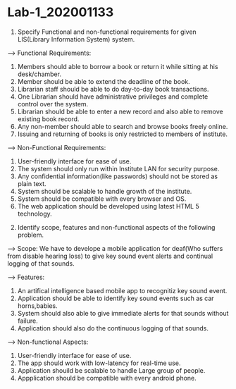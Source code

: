 # Lab-1_202001133

1. Specify Functional and non-functional requirements for given LIS(Library Information System) system.

--> Functional Requirements:

1) Members should able to borrow a book or return it while sitting at his desk/chamber.
2) Member should be able to extend the deadline of the book.
3) Librarian staff should be able to do day-to-day book transactions.
4) One Librarian should have administrative privileges and complete control over the system.
5) Librarian should be able to enter a new record and also able to remove existing book record.
6) Any non-member should able to search and browse books freely online.
7) Issuing and returning of books is only restricted to members of institute.


--> Non-Functional Requirements:

1) User-friendly interface for ease of use.
2) The system should only run within Institute LAN for security purpose.
3) Any confidential information(like passwords) should not be stored as plain text.
4) System should be scalable to handle growth of the institute.
5) System should be compatible with every browser and OS.
6) The web application should be developed using latest HTML 5 technology.

2. Identify scope, features and non-functional aspects of the following problem.

--> Scope:
        We have to develope a mobile application for deaf(Who suffers from disable hearing loss) to give key sound event alerts and continual logging of that sounds.
   
--> Features:

1) An artifical intelligence based mobile app to recognitiz key sound event.
2) Application should be able to identify key sound events such as car horns,babies.
3) System should also able to give immediate alerts for that sounds without failure.
4) Application should also do the continuous logging of that sounds.


--> Non-functional Aspects:

1) User-friendly interface for ease of use.
2) The app should work with low-latency for real-time use.
3) Application shouild be scalable to handle Large group of people.
4) Appplication should be compatible with every android phone.
